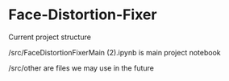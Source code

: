 # Face-Distortion-Fixer

Current project structure

/src/FaceDistortionFixerMain (2).ipynb is main project notebook

/src/other are files we may use in the future
